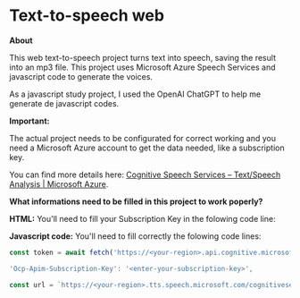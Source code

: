 # Text-to-speech web

**About**

This web text-to-speech project turns text into speech, saving the result into an mp3 file. This project uses Microsoft Azure Speech Services and javascript code to generate the voices.

As a javascript study project, I used the OpenAI ChatGPT to help me generate de javascript codes.

**Important:**

The actual project needs to be configurated for correct working and you need a Microsoft Azure account to get the data needed, like a subscription key.

You can find more details here: [Cognitive Speech Services – Text/Speech Analysis | Microsoft Azure](https://azure.microsoft.com/en-us/products/cognitive-services/speech-services/).



**What informations need to be filled in this project to work poperly?**

**HTML:** You'll need to fill your Subscription Key in the folowing code line:

<script>
const speechConfig = SpeechSDK.SpeechConfig.fromSubscription("<enter-your-subscription-key>", "enter-your-region");
</script>

**Javascript code:** You'll need to fill correctly the folowing code lines:



```javascript
const token = await fetch('https://<your-region>.api.cognitive.microsoft.com/sts/v1.0/issuetoken', {}
```

```javascript
'Ocp-Apim-Subscription-Key': '<enter-your-subscription-key>',
```

```javascript
const url = `https://<your-region>.tts.speech.microsoft.com/cognitiveservices/v1?language=${voice}&voice=${voice}`;
```

